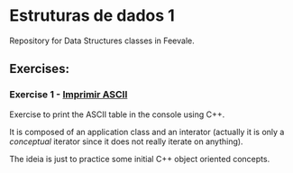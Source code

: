 # Estruturas de dados 1
Repository for Data Structures classes in Feevale. 

## Exercises: 

### Exercise 1 - [Imprimir ASCII](/Imprimir-ASCII)
Exercise to print the ASCII table in the console using C++. 

It is composed of an application class and an interator (actually it is only a *conceptual* iterator since it does not really iterate on anything). 

The ideia is just to practice some initial C++ object oriented concepts. 
